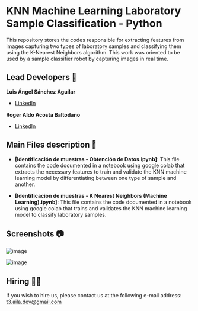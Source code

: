# KNN Machine Learning Laboratory Sample Classification - Python
This repository stores the codes responsible for extracting features from images capturing two types of laboratory samples and classifying them using the K-Nearest Neighbors algorithm. This work was oriented to be used by a sample classifier robot by capturing images in real time.

## Lead Developers 👤
**Luis Ángel Sánchez Aguilar**

* [LinkedIn](https://www.linkedin.com/in/sanchezluismachinelearning/)

**Roger Aldo Acosta Baltodano**

* [LinkedIn](https://www.linkedin.com/in/roger-aldo-acosta-baltodano/)

## Main Files description 📘

* **[Identificación de muestras - Obtención de Datos.ipynb]**: This file contains the code documented in a notebook using google colab that extracts the necessary features to train and validate the KNN machine learning model by differentiating between one type of sample and another.

* **[Identificación de muestras - K Nearest Neighbors (Machine Learning).ipynb]**: This file contains the code documented in a notebook using google colab that trains and validates the KNN machine learning model to classify laboratory samples.

## Screenshots 📷
![image](https://user-images.githubusercontent.com/118120048/203472695-76417f6c-9862-4e5c-bdf2-13120257fa72.png)

![image](https://user-images.githubusercontent.com/118120048/203472716-41faeb9a-08bd-4679-ace0-9124f954bcaa.png)


## Hiring 🤝🏿
If you wish to hire us, please contact us at the following e-mail address: t3.aila.dev@gmail.com
